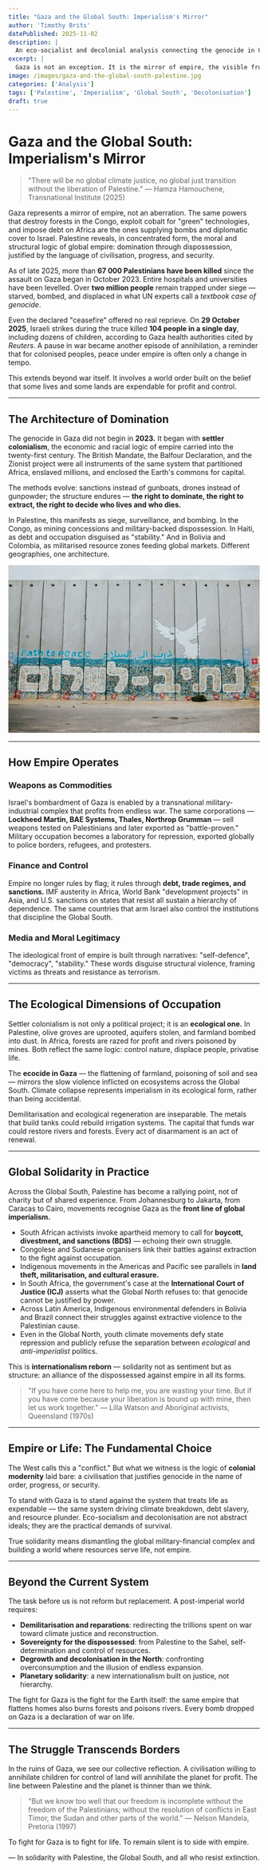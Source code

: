 ```yaml
---
title: "Gaza and the Global South: Imperialism's Mirror"
author: 'Timothy Brits'
datePublished: 2025-11-02
description: |
  An eco-socialist and decolonial analysis connecting the genocide in Gaza to the global architecture of imperialism, showing how the same system that bombs Palestine also impoverishes, extracts, and exploits the Global South.
excerpt: |
  Gaza is not an exception. It is the mirror of empire, the visible frontier of a system that destroys life for profit and control. From Palestine to Congo, from Yemen to Haiti, the same machinery of domination operates under different flags.
image: /images/gaza-and-the-global-south-palestine.jpg
categories: ['Analysis']
tags: ['Palestine', 'Imperialism', 'Global South', 'Decolonisation']
draft: true
---
```


# Gaza and the Global South: Imperialism's Mirror

> "There will be no global climate justice, no global just transition without the liberation of Palestine."
> — Hamza Hamouchene, Transnational Institute (2025)

Gaza represents a mirror of empire, not an aberration.
The same powers that destroy forests in the Congo, exploit cobalt for "green" technologies, and impose debt on Africa are the ones supplying bombs and diplomatic cover to Israel.
Palestine reveals, in concentrated form, the moral and structural logic of global empire: domination through dispossession, justified by the language of civilisation, progress, and security.

As of late 2025, more than **67 000 Palestinians have been killed** since the assault on Gaza began in October 2023.
Entire hospitals and universities have been levelled. Over **two million people** remain trapped under siege — starved, bombed, and displaced in what UN experts call a _textbook case of genocide_.

Even the declared "ceasefire" offered no real reprieve. On **29 October 2025**, Israeli strikes during the truce killed **104 people in a single day**, including dozens of children, according to Gaza health authorities cited by _Reuters_.
A pause in war became another episode of annihilation, a reminder that for colonised peoples, peace under empire is often only a change in tempo.

This extends beyond war itself. It involves a world order built on the belief that some lives and some lands are expendable for profit and control.

---

## The Architecture of Domination

The genocide in Gaza did not begin in **2023.** It began with **settler colonialism**, the economic and racial logic of empire carried into the twenty-first century.
The British Mandate, the Balfour Declaration, and the Zionist project were all instruments of the same system that partitioned Africa, enslaved millions, and enclosed the Earth's commons for capital.

The methods evolve: sanctions instead of gunboats, drones instead of gunpowder; the structure endures — **the right to dominate, the right to extract, the right to decide who lives and who dies.**

In Palestine, this manifests as siege, surveillance, and bombing.
In the Congo, as mining concessions and military-backed dispossession.
In Haiti, as debt and occupation disguised as "stability."
And in Bolivia and Colombia, as militarised resource zones feeding global markets. Different geographies, one architecture.

![Israeli separation wall: a symbol of siege and separation](../../assets/israeli-separation-wall.webp)

---

## How Empire Operates

### Weapons as Commodities

Israel's bombardment of Gaza is enabled by a transnational military-industrial complex that profits from endless war.
The same corporations — **Lockheed Martin, BAE Systems, Thales, Northrop Grumman** — sell weapons tested on Palestinians and later exported as "battle-proven." Military occupation becomes a laboratory for repression, exported globally to police borders, refugees, and protesters.

### Finance and Control

Empire no longer rules by flag; it rules through **debt, trade regimes, and sanctions.**
IMF austerity in Africa, World Bank "development projects" in Asia, and U.S. sanctions on states that resist all sustain a hierarchy of dependence. The same countries that arm Israel also control the institutions that discipline the Global South.

### Media and Moral Legitimacy

The ideological front of empire is built through narratives: "self-defence", "democracy", "stability."
These words disguise structural violence, framing victims as threats and resistance as terrorism.

---

## The Ecological Dimensions of Occupation

Settler colonialism is not only a political project; it is an **ecological one.**
In Palestine, olive groves are uprooted, aquifers stolen, and farmland bombed into dust. In Africa, forests are razed for profit and rivers poisoned by mines. Both reflect the same logic: control nature, displace people, privatise life.

The **ecocide in Gaza** — the flattening of farmland, poisoning of soil and sea — mirrors the slow violence inflicted on ecosystems across the Global South. Climate collapse represents imperialism in its ecological form, rather than being accidental.

Demilitarisation and ecological regeneration are inseparable. The metals that build tanks could rebuild irrigation systems. The capital that funds war could restore rivers and forests. Every act of disarmament is an act of renewal.

---

## Global Solidarity in Practice

Across the Global South, Palestine has become a rallying point, not of charity but of shared experience.
From Johannesburg to Jakarta, from Caracas to Cairo, movements recognise Gaza as the **front line of global imperialism.**

- South African activists invoke apartheid memory to call for **boycott, divestment, and sanctions (BDS)** — echoing their own struggle.
- Congolese and Sudanese organisers link their battles against extraction to the fight against occupation.
- Indigenous movements in the Americas and Pacific see parallels in **land theft, militarisation, and cultural erasure.**
- In South Africa, the government's case at the **International Court of Justice (ICJ)** asserts what the Global North refuses to: that genocide cannot be justified by power.
- Across Latin America, Indigenous environmental defenders in Bolivia and Brazil connect their struggles against extractive violence to the Palestinian cause.
- Even in the Global North, youth climate movements defy state repression and publicly refuse the separation between _ecological_ and _anti-imperialist_ politics.

This is **internationalism reborn** — solidarity not as sentiment but as structure: an alliance of the dispossessed against empire in all its forms.

> "If you have come here to help me, you are wasting your time. But if you have come because your liberation is bound up with mine, then let us work together."
> — Lilla Watson and Aboriginal activists, Queensland (1970s)

---

## Empire or Life: The Fundamental Choice

The West calls this a "conflict."
But what we witness is the logic of **colonial modernity** laid bare: a civilisation that justifies genocide in the name of order, progress, or security.

To stand with Gaza is to stand against the system that treats life as expendable — the same system driving climate breakdown, debt slavery, and resource plunder. Eco-socialism and decolonisation are not abstract ideals; they are the practical demands of survival.

True solidarity means dismantling the global military-financial complex and building a world where resources serve life, not empire.

---

## Beyond the Current System

The task before us is not reform but replacement. A post-imperial world requires:

- **Demilitarisation and reparations**: redirecting the trillions spent on war toward climate justice and reconstruction.
- **Sovereignty for the dispossessed**: from Palestine to the Sahel, self-determination and control of resources.
- **Degrowth and decolonisation in the North**: confronting overconsumption and the illusion of endless expansion.
- **Planetary solidarity**: a new internationalism built on justice, not hierarchy.

The fight for Gaza is the fight for the Earth itself: the same empire that flattens homes also burns forests and poisons rivers. Every bomb dropped on Gaza is a declaration of war on life.

---

## The Struggle Transcends Borders

In the ruins of Gaza, we see our collective reflection. A civilisation willing to annihilate children for control of land will annihilate the planet for profit. The line between Palestine and the planet is thinner than we think.

> "But we know too well that our freedom is incomplete without the freedom of the Palestinians; without the resolution of conflicts in East Timor, the Sudan and other parts of the world."
> — Nelson Mandela, Pretoria (1997)

To fight for Gaza is to fight for life. To remain silent is to side with empire.

— In solidarity with Palestine, the Global South, and all who resist extinction.
